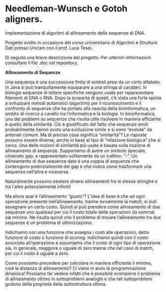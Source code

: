 # Needleman-Wunsch e Gotoh aligners.
Implementazione di algoritmi di allineamento delle sequenze di DNA. 

Progetto svolto in occasione del corso universitario di Algoritmi e Strutture Dati presso Unicam con il prof. Luca Tesei.

Di seguito una breve descrizione del progetto. Per ulteriori informazioni consultare il file .doc nel repository.


**Allineamento di Sequenze**

Una sequenza è una successione finita di simboli presi da un certo alfabeto. In Java si può tranquillamente equiparare a una stringa di caratteri. In biologia sequenze di lettere specifiche vengono usate per rappresentare filamenti di DNA o RNA. Dopo la scoperta di questi, c’è stata una forte spinta a sviluppare metodi automatici (algoritmi) per il riconoscimento e il confronto di sequenze che ha portato alla nascita della bioinformatica, un ambito di ricerca a cavallo tra l’informatica e la biologia. 
In bioinformatica, uno dei problemi su sequenze che risulta utile risolvere in maniera efficiente è quello della similarità. Ciò è giustificato dal fatto che sequenze simili probabilmente hanno avuto una evoluzione simile o si sono “evolute” da antenati comuni. Ma di preciso cosa significa “similarità”? Le risposte possono essere diverse, anche in base al tipo di “relazione biologica” che si cerca. Una delle nozioni di similarità più usate è basata sulla nozione di allineamento di sequenze.
Supponiamo di avere un simbolo speciale, chiamato gap, e rappresentato solitamente da un trattino: “-”. Un allineamento di due sequenze date è una coppia di sequenze che contengono potenzialmente dei gap e che indica come trasformare una sequenza nell’altra e viceversa. 

Naturalmente possono esistere diversi allineamenti fra le stesse stringhe e tra l'altro potenzialmente infiniti!

Ma allora qual è l’allineamento “giusto”? L’idea di base è che ad ogni operazione presente nell’allineamento, tranne ovviamente la match, si può assegnare un certo costo. Quindi si può prendere come allineamento di due sequenze uno qualsiasi per cui il costo totale delle operazioni (la somma) sia minimo. Ne risulta quindi che il problema di trovare l’allineamento tra due sequenze è un problema di ottimizzazione. 
    
Indichiamo con  una funzione che assegna i costi alle operazioni, detta funzione di costo o funzione di scoring. Indichiamo quindi con il costo associato all’operazione e assumiamo che il costo di ogni tipo di operazione sia, in generale, maggiore o uguale di zero tranne che nel caso di match, per cui il costo è uguale a zero.

Come possiamo procedere per calcolare in maniera efficiente il minimo, cioè la distanza di allineamento? Ci viene in aiuto la programmazione dinamica! Possiamo far vedere infatti che è possibile scomporre il problema di allineamento ottimo in sottoproblemi analoghi e che tali sottoproblemi godono della proprietà della sottostruttura ottima.
